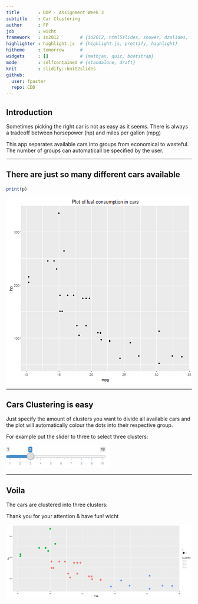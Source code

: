 ```yaml
---
title       : DDP - Assignment Week 3
subtitle    : Car Clustering
author      : FP
job         : wicht
framework   : io2012        # {io2012, html5slides, shower, dzslides, ...}
highlighter : highlight.js  # {highlight.js, prettify, highlight}
hitheme     : tomorrow      # 
widgets     : []            # {mathjax, quiz, bootstrap}
mode        : selfcontained # {standalone, draft}
knit        : slidify::knit2slides
github:
  user: fpaster
  repo: CDD
---
```


## Introduction

Sometimes picking the right car is not as easy as it seems. There is always a tradeoff between horsepower (hp) and miles per gallon (mpg)

This app separates available cars into groups from economical to wasteful. The number of groups can automaticall be specified by the user.

---

## There are just so many different cars available



```r
print(p)
```

<img src="assets/fig/unnamed-chunk-2-1.png" title="plot of chunk unnamed-chunk-2" alt="plot of chunk unnamed-chunk-2" style="display: block; margin: auto;" />

---
    
## Cars Clustering is easy

Just specify the amount of clusters you want to divide all available cars and the plot will automatically colour the dots into their respective group.

For example put the slider to three to select three clusters:

![](slider_example.png)

---

## Voila

The cars are clustered into three clusters:

Thank you for your attention & have fun!
wicht

![](selection_example.png)



